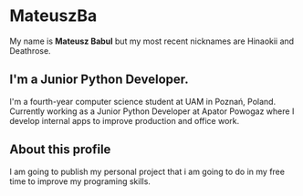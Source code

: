 #  **MateuszBa**
My name is **Mateusz Babul** but my most recent nicknames are Hinaokii and Deathrose.

## I'm a Junior Python Developer.
I'm a fourth-year computer science student at UAM in Poznań, Poland. Currently working as a Junior Python Developer at Apator Powogaz where I develop internal apps to improve production and office work.

## About this profile
I am going to publish my personal project that i am going to do in my free time to improve my programing skills. 